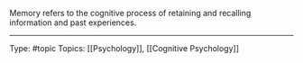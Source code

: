 Memory refers to the cognitive process of retaining and recalling information and past experiences.
___
Type: #topic 
Topics: [[Psychology]], [[Cognitive Psychology]]

